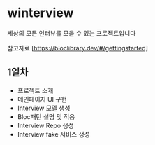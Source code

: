 # winterview

세상의 모든 인터뷰를 모을 수 있는 프로젝트입니다

참고자료
[https://bloclibrary.dev/#/gettingstarted]

## 1일차

- 프로젝트 소개
- 메인페이지 UI 구현
- Interview 모델 생성
- Bloc패턴 설명 및 적용
- Interview Repo 생성
- Interview fake 서비스 생성

